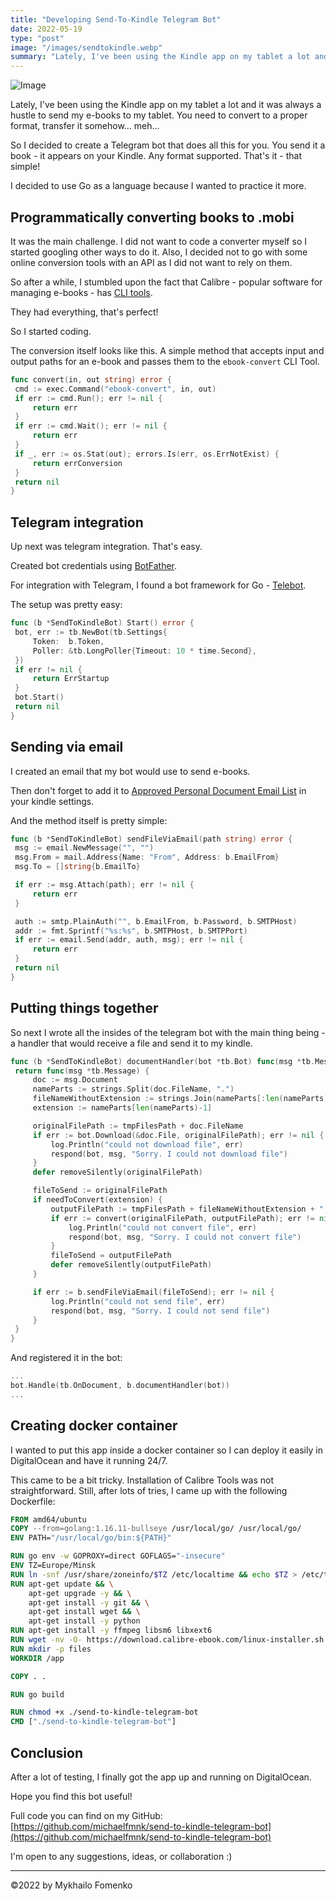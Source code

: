```yaml
---
title: "Developing Send-To-Kindle Telegram Bot"
date: 2022-05-19
type: "post"
image: "/images/sendtokindle.webp"
summary: "Lately, I've been using the Kindle app on my tablet a lot and it was always a hustle to send my e-books to my tablet. You need to convert to a proper format, transfer it somehow... meh... So I decided to create a Telegram bot that does all this for you. You send it a book - it appears on your Kindle. Any format supported. That's it - that simple!"
---
```


![Image](/images/sendtokindle.webp)

Lately, I've been using the Kindle app on my tablet a lot and it was always a hustle to send my e-books to my tablet. You need to convert to a proper format, transfer it somehow... meh...

So I decided to create a Telegram bot that does all this for you. You send it a book - it appears on your Kindle. Any format supported. That's it - that simple!

I decided to use Go as a language because I wanted to practice it more.

## Programmatically converting books to .mobi

It was the main challenge. I did not want to code a converter myself so I started googling other ways to do it. Also, I decided not to go with some online conversion tools with an API as I did not want to rely on them.

So after a while, I stumbled upon the fact that Calibre - popular software for managing e-books - has [CLI tools](https://manual.calibre-ebook.com).

They had everything, that's perfect!

So I started coding.

The conversion itself looks like this. A simple method that accepts input and output paths for an e-book and passes them to the `ebook-convert` CLI Tool.

```go
func convert(in, out string) error {
 cmd := exec.Command("ebook-convert", in, out)
 if err := cmd.Run(); err != nil {
     return err
 }
 if err := cmd.Wait(); err != nil {
     return err
 }
 if _, err := os.Stat(out); errors.Is(err, os.ErrNotExist) {
     return errConversion
 }
 return nil
}
```

## Telegram integration

Up next was telegram integration. That's easy.

Created bot credentials using [BotFather](https://telegram.me/BotFather).

For integration with Telegram, I found a bot framework for Go - [Telebot](https://github.com/tucnak/telebot).

The setup was pretty easy:

```go
func (b *SendToKindleBot) Start() error {
 bot, err := tb.NewBot(tb.Settings{
     Token:  b.Token,
     Poller: &tb.LongPoller{Timeout: 10 * time.Second},
 })
 if err != nil {
     return ErrStartup
 }
 bot.Start()
 return nil
}
```

## Sending via email

I created an email that my bot would use to send e-books.

Then don't forget to add it to [Approved Personal Document Email List](https://www.amazon.com) in your kindle settings.

And the method itself is pretty simple:

```go
func (b *SendToKindleBot) sendFileViaEmail(path string) error {
 msg := email.NewMessage("", "")
 msg.From = mail.Address{Name: "From", Address: b.EmailFrom}
 msg.To = []string{b.EmailTo}

 if err := msg.Attach(path); err != nil {
     return err
 }

 auth := smtp.PlainAuth("", b.EmailFrom, b.Password, b.SMTPHost)
 addr := fmt.Sprintf("%s:%s", b.SMTPHost, b.SMTPPort)
 if err := email.Send(addr, auth, msg); err != nil {
     return err
 }
 return nil
}
```

## Putting things together

So next I wrote all the insides of the telegram bot with the main thing being - a handler that would receive a file and send it to my kindle.

```go
func (b *SendToKindleBot) documentHandler(bot *tb.Bot) func(msg *tb.Message) {
 return func(msg *tb.Message) {
     doc := msg.Document
     nameParts := strings.Split(doc.FileName, ".")
     fileNameWithoutExtension := strings.Join(nameParts[:len(nameParts)-1], "")
     extension := nameParts[len(nameParts)-1]

     originalFilePath := tmpFilesPath + doc.FileName
     if err := bot.Download(&doc.File, originalFilePath); err != nil {
         log.Println("could not download file", err)
         respond(bot, msg, "Sorry. I could not download file")
     }
     defer removeSilently(originalFilePath)

     fileToSend := originalFilePath
     if needToConvert(extension) {
         outputFilePath := tmpFilesPath + fileNameWithoutExtension + ".mobi"
         if err := convert(originalFilePath, outputFilePath); err != nil {
             log.Println("could not convert file", err)
             respond(bot, msg, "Sorry. I could not convert file")
         }
         fileToSend = outputFilePath
         defer removeSilently(outputFilePath)
     }

     if err := b.sendFileViaEmail(fileToSend); err != nil {
         log.Println("could not send file", err)
         respond(bot, msg, "Sorry. I could not send file")
     }
 }
}
```

And registered it in the bot:

```go
...
bot.Handle(tb.OnDocument, b.documentHandler(bot))
...
```

## Creating docker container

I wanted to put this app inside a docker container so I can deploy it easily in DigitalOcean and have it running 24/7.

This came to be a bit tricky. Installation of Calibre Tools was not straightforward. Still, after lots of tries, I came up with the following Dockerfile:

```dockerfile
FROM amd64/ubuntu
COPY --from=golang:1.16.11-bullseye /usr/local/go/ /usr/local/go/
ENV PATH="/usr/local/go/bin:${PATH}"

RUN go env -w GOPROXY=direct GOFLAGS="-insecure"
ENV TZ=Europe/Minsk
RUN ln -snf /usr/share/zoneinfo/$TZ /etc/localtime && echo $TZ > /etc/timezone
RUN apt-get update && \
    apt-get upgrade -y && \
    apt-get install -y git && \
    apt-get install wget && \
    apt-get install -y python
RUN apt-get install -y ffmpeg libsm6 libxext6
RUN wget -nv -O- https://download.calibre-ebook.com/linux-installer.sh | sh /dev/stdin
RUN mkdir -p files
WORKDIR /app

COPY . .

RUN go build

RUN chmod +x ./send-to-kindle-telegram-bot
CMD ["./send-to-kindle-telegram-bot"]
```

## Conclusion

After a lot of testing, I finally got the app up and running on DigitalOcean.

Hope you find this bot useful!

Full code you can find on my GitHub: [https://github.com/michaelfmnk/send-to-kindle-telegram-bot](https://github.com/michaelfmnk/send-to-kindle-telegram-bot)

I'm open to any suggestions, ideas, or collaboration :)

---

©2022 by Mykhailo Fomenko